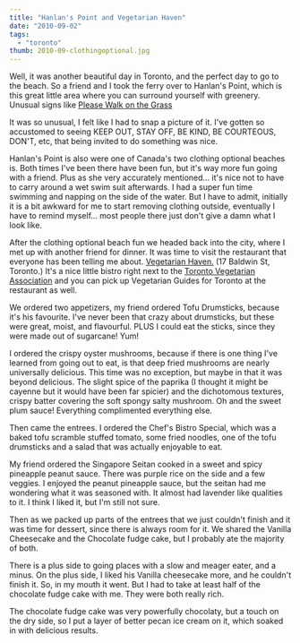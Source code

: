 ```yaml
---
title: "Hanlan's Point and Vegetarian Haven"
date: "2010-09-02"
tags:
  - "toronto"
thumb: 2010-09-clothingoptional.jpg
---
```


Well, it was another beautiful day in Toronto, and the perfect day to go to the beach. So a friend and I took the ferry over to Hanlan's Point, which is this great little area where you can surround yourself with greenery. Unusual signs like [Please Walk on the Grass](http://www.flickr.com/photos/prairiev/4950410060/ "Please Walk on the Grass by MeShellG, on Flickr")

It was so unusual, I felt like I had to snap a picture of it. I've gotten so accustomed to seeing KEEP OUT, STAY OFF, BE KIND, BE COURTEOUS, DON'T, etc, that being invited to do something was nice.  

Hanlan's Point is also were one of Canada's two clothing optional beaches is. Both times I've been there have been fun, but it's way more fun going with a friend. Plus as she very accurately mentioned... it's nice not to have to carry around a wet swim suit afterwards. I had a super fun time swimming and napping on the side of the water. But I have to admit, initially it is a bit awkward for me to start removing clothing outside, eventually I have to remind myself... most people there just don't give a damn what I look like.  

After the clothing optional beach fun we headed back into the city, where I met up with another friend for dinner. It was time to visit the restaurant that everyone has been telling me about. [Vegetarian Haven.](http://www.vegetarianhaven.com/site/) (17 Baldwin St, Toronto.) It's a nice little bistro right next to the [Toronto Vegetarian Association](http://www.veg.ca/) and you can pick up Vegetarian Guides for Toronto at the restaurant as well.  

We ordered two appetizers, my friend ordered Tofu Drumsticks, because it's his favourite. I've never been that crazy about drumsticks, but these were great, moist, and flavourful. PLUS I could eat the sticks, since they were made out of sugarcane! Yum!  

I ordered the crispy oyster mushrooms, because if there is one thing I've learned from going out to eat, is that deep fried mushrooms are nearly universally delicious. This time was no exception, but maybe in that it was beyond delicious. The slight spice of the paprika (I thought it might be cayenne but it would have been far spicier) and the dichotomous textures, crispy batter covering the soft spongy salty mushroom. Oh and the sweet plum sauce! Everything complimented everything else.  

Then came the entrees. I ordered the Chef's Bistro Special, which was a baked tofu scramble stuffed tomato, some fried noodles, one of the tofu drumsticks and a salad that was actually enjoyable to eat.  

My friend ordered the Singapore Seitan cooked in a sweet and spicy pineapple peanut sauce. There was purple rice on the side and a few veggies. I enjoyed the peanut pineapple sauce, but the seitan had me wondering what it was seasoned with. It almost had lavender like qualities to it. I think I liked it, but I'm still not sure.  

Then as we packed up parts of the entrees that we just couldn't finish and it was time for dessert, since there is always room for it. We shared the Vanilla Cheesecake and the Chocolate fudge cake, but I probably ate the majority of both.  

There is a plus side to going places with a slow and meager eater, and a minus. On the plus side, I liked his Vanilla cheesecake more, and he couldn't finish it. So, in my mouth it went. But I had to take at least half of the chocolate fudge cake with me. They were both really rich.  

The chocolate fudge cake was very powerfully chocolaty, but a touch on the dry side, so I put a layer of better pecan ice cream on it, which soaked in with delicious results.
